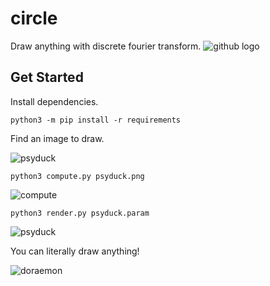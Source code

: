 # circle
Draw anything with discrete fourier transform.
![github logo](https://user-images.githubusercontent.com/661451/61032364-27c1ee00-a376-11e9-9535-443d3fc5af2c.gif)

## Get Started
Install dependencies.
```
python3 -m pip install -r requirements
```

Find an image to draw.

![psyduck](https://user-images.githubusercontent.com/661451/61032306-095bf280-a376-11e9-968e-35e9cfe8a427.png)


```
python3 compute.py psyduck.png
```


![compute](https://user-images.githubusercontent.com/661451/61169180-ced98d80-a50e-11e9-878a-dc638ad2c205.PNG)


```
python3 render.py psyduck.param
```

![psyduck](https://user-images.githubusercontent.com/661451/61032543-7c656900-a376-11e9-85be-af76735843b5.gif)

You can literally draw anything!

![doraemon](https://user-images.githubusercontent.com/661451/61033903-33fb7a80-a379-11e9-8b1f-f57799977bdc.gif)
